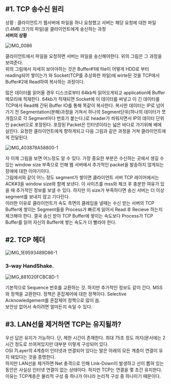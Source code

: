 ## #1. TCP 송수신 원리  
상황 : 클라이언트가 웹서버에 파일을 하나 요청했고 서버는 해당 요청에 대한 파일(1.4MB 크기의 파일)을 클라이언트에게 송신하는 과정  
**서버의 상황**   

![IMG_0086](https://user-images.githubusercontent.com/78134917/175818021-75489b6e-6abc-48c9-ad15-3601c2984d9a.jpg)  

클라이언트에서 파일을 요청하면 서버는 파일을 송신해야한다. 위의 그림은 그 과정을 보여준다.  
위의 그림에서 자세히 보아야하는 것은 Buffer#1에 file이 어떻게 HDD로 부터 reading되어 쌓이는가 와 Socket(TCP를 추상화한 파일)에 wirte된 것을 TCP에서 Buffer#2에 Read하여 복사하는 과정이다.   
  
많은 데이터를 읽어올 경우 디스크로부터 64kb씩 읽어오게되고 application에 Buffer 메모리에 적재한다. 64kb가 적재되면 Socket에 이 데이터를 써넣고 이 긴 데이터를 TCP에서 Read해 간뒤 Buffer IO를 통해 똑같이 복사한다. 복사한 데이터는 IP로 넘어가기 전 Segmentation(분해)과정을 거쳐서 하나의 Segment단위(하나의 데이터가 쪼개짐으로 각 Segment마다 번호가 붙는다.)로 header가 씌워지면서 IP의 데이터 단위인 packet으로 포장된다. 포장된 Packet은 인터넷이라는 넓은 바다로 가기위해 배에 실린다. 요청한 클라이언트에게 향하게되고 다음 그림과 같은 과정을 거쳐 클라이언트에게 전달된다.  
  
![IMG_403878A58800-1](https://user-images.githubusercontent.com/78134917/175822803-6ada9db1-8525-40f1-a518-4883163b2aa6.jpeg)
  
  자 이제 그림을 보면 어느정도 알 수 있다. 가장 중요한 부분은 수신하는 곳에서 생길 수 있는 window size 부족으로 인해 웹 서버에서 추가적인 packet을 발송하지 않게되는 장애에 대한 이야기이다.  
  그림에서와 같이 어느 정도 segment가 쌓이면 클라이언트 서버 TCP 레이어에서는 ACK#3을 window size와 함께 보낸다. 이 사이즈를 mss와 체크 후 충분한 여유가 있을 때 추가적인 정보를 보낼 수 있다. 하지만 이 size가 부족하다면 송신 서버는 더 이상 segment를 보내지 않고 기다린다.  
이러한 이유로 클라이언트가 속도 측면의 클레임을 낼때는 수신 받는 서버의 TCP Buffer에 쌓이는 Segment들을 Process가 빠르게 읽어서 Read 후 Recieve 하는지 체크해야 한다. 결국 송신 받아 TCP Buffer에 쌓이는 속도보다 Process가 TCP Buffer를 읽어 자신의 Buffer에 쌓는 속도가 더 빨라야 한다.  
  
## #2. TCP 헤더  

![IMG_1E9593489D86-1](https://user-images.githubusercontent.com/78134917/175823467-718236d2-4c92-4458-9642-240b43c5b028.jpeg)  
  
### 3-way HandShake. 

![IMG_881020FCBC8D-1](https://user-images.githubusercontent.com/78134917/175823788-22f6cf19-f657-41cc-b9ac-5945871b95e5.jpeg)  


기본적으로 Sequence 번호를 교환하는 것. 하지만 추가적인 정보도 같이 간다. MSS와 정책을 교환한다. 정책은 혼잡제어에 대한 정책이다. Selective Acknowledgement를 혼잡제어 정책으로 많이 씀.  
보안상 없어서 속이려면 얼마든지 속일 수 있다.  
  
  
## #3. LAN선을 제거하면 TCP는 유지될까?  
우선 답은 유지가 가능하다. 단, 제한 시간이 존재한다. 최대 75초 정도 까지(문서에는 2시간 정도로 쓰여져있지만 대부분 이렇게 구성되어 있다.  
OSI 7Layer의 4계층이 인터넷과 연결되어 있다는 말은 아래의 모든 계층이 연결이 유지 돼있다는 것을 증명한다.  
하지만 LAN선을 제거하면 Net 충격으로 인해 Link-Down이 발생하고 선이 뽑혀 있는 동안은 사실상 인터넷 연결이 없는 상태이다. 하지만 TCP는 연결을 몇 초간 유지한다.  
이유는 TCP계층은 물리적 구성 중 하나가 아니라 논리적 구성 중 하나이기 때문이다. 
